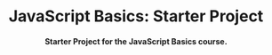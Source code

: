 <h1 align="center">
JavaScript Basics: Starter Project
</h1>
<h4 align="center">Starter Project for the JavaScript Basics course.</h4>

